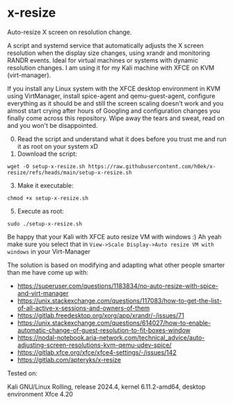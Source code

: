# x-resize
Auto-resize X screen on resolution change.

A script and systemd service that automatically adjusts the X screen resolution when the display size changes, using xrandr and monitoring RANDR events. Ideal for virtual machines or systems with dynamic resolution changes.
I am using it for my Kali machine with XFCE on KVM (virt-manager).

If you install any Linux system with the XFCE desktop environment in KVM using VirtManager, install spice-agent and qemu-guest-agent, configure everything as it should be and still the screen scaling doesn't work and you almost start crying after hours of Googling and configuration changes you finally come across this repository. Wipe away the tears and sweat, read on and you won't be disappointed.

0. Read the script and understand what it does before you trust me and run it as root on your system xD
1. Download the script:
```
wget -O setup-x-resize.sh https://raw.githubusercontent.com/h0ek/x-resize/refs/heads/main/setup-x-resize.sh
```
3. Make it executable:
```
chmod +x setup-x-resize.sh
```
5. Execute as root:
```
sudo ./setup-x-resize.sh
```

Be happy that your Kali with XFCE auto resize VM with windows :) Ah yeah make sure you select that in `View->Scale Display->Auto resize VM with windows` in your Virt-Manager

The solution is based on modifying and adapting what other people smarter than me have come up with:
- https://superuser.com/questions/1183834/no-auto-resize-with-spice-and-virt-manager
- https://unix.stackexchange.com/questions/117083/how-to-get-the-list-of-all-active-x-sessions-and-owners-of-them
- https://gitlab.freedesktop.org/xorg/app/xrandr/-/issues/71
- https://unix.stackexchange.com/questions/614027/how-to-enable-automatic-change-of-guest-resolution-to-fit-boxes-window
- https://nodal-notebook.aria-network.com/technical_advice/auto-adjusting-screen-resolutions-kvm-qemu-udev-spice/
- https://gitlab.xfce.org/xfce/xfce4-settings/-/issues/142
- https://gitlab.com/apteryks/x-resize

Tested on:

Kali GNU/Linux Rolling, release 2024.4, kernel 6.11.2-amd64, desktop environment Xfce 4.20
